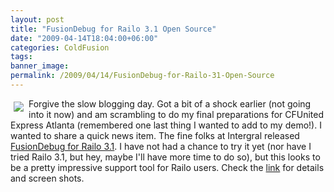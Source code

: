 ```yaml
---
layout: post
title: "FusionDebug for Railo 3.1 Open Source"
date: "2009-04-14T18:04:00+06:00"
categories: ColdFusion 
tags: 
banner_image: 
permalink: /2009/04/14/FusionDebug-for-Railo-31-Open-Source
---
```


<img src="http://www.fusion-reactor.com/common/images/layout/logolabs.png" style="padding: 5px" align="left"> Forgive the slow blogging day. Got a bit of a shock earlier (not going into it now) and am scrambling to do my final preparations for CFUnited Express Atlanta (remembered one last thing I wanted to add to my demo!). I wanted to share a quick news item. The fine folks at Intergral released <a href="http://www.fusion-reactor.com/labs/fd_railo.cfm">FusionDebug for Railo 3.1</a>. I have not had a chance to try it yet (nor have I tried Railo 3.1, but hey, maybe I'll have more time to do so), but this looks to be a pretty impressive support tool for Railo users. Check the <a href="http://www.fusion-reactor.com/labs/fd_railo.cfm">link</a> for details and screen shots. 
<br clear="left">